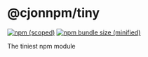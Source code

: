 # @cjonnpm/tiny

[![npm (scoped)](https://img.shields.io/badge/npm-v1.0.0-blue)](https://github.com/cjongithub/tiny) [![npm bundle size (minified)](https://img.shields.io/badge/minified%20size-entry%20point%20error-red)](https://github.com/cjongithub/tiny)

The tiniest npm module